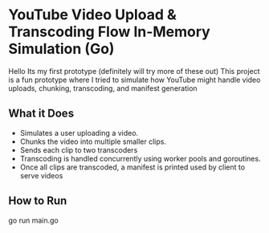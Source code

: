 # YouTube Video Upload & Transcoding Flow In-Memory Simulation (Go)

Hello
Its my first prototype (definitely will try more of these out)
This project is a fun prototype where I tried to simulate how YouTube might handle video uploads, chunking, transcoding, and manifest generation

## What it Does

- Simulates a user uploading a video.
- Chunks the video into multiple smaller clips.
- Sends each clip to two transcoders
- Transcoding is handled concurrently using worker pools and goroutines.
- Once all clips are transcoded, a manifest is printed used by client to serve videos

## How to Run
go run main.go
